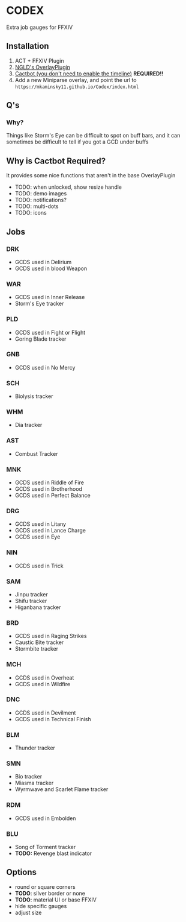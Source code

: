 # CODEX

Extra job gauges for FFXIV

## Installation
1. ACT + FFXIV Plugin
2. [NGLD's OverlayPlugin](https://github.com/quisquous/cactbot#install-ngld-overlayplugin)
3. [Cactbot (you don't need to enable the timeline)](https://github.com/quisquous/cactbot#installing-cactbot) **REQUIRED!!**
4. Add a new Miniparse overlay, and point the url to `https://mkaminsky11.github.io/Codex/index.html`

## Q's

### Why?
Things like Storm's Eye can be difficult to spot on buff bars, and it can sometimes be difficult to tell if you got a GCD under buffs

## Why is Cactbot Required?
It provides some nice functions that aren't in the base OverlayPlugin


+ TODO: when unlocked, show resize handle
+ TODO: demo images
+ TODO: notifications?
+ TODO: multi-dots
+ TODO: icons

## Jobs

### DRK
+ GCDS used in Delirium
+ GCDS used in blood Weapon

### WAR
+ GCDS used in Inner Release
+ Storm's Eye tracker

### PLD
+ GCDS used in Fight or Flight
+ Goring Blade tracker

### GNB
+ GCDS used in No Mercy

### SCH
+  Biolysis tracker

### WHM
+ Dia tracker

### AST
+ Combust Tracker

### MNK
+ GCDS used in Riddle of Fire
+ GCDS used in Brotherhood
+ GCDS used in Perfect Balance

### DRG
+ GCDS used in Litany
+ GCDS used in Lance Charge
+ GCDS used in Eye

### NIN
+ GCDS used in Trick

### SAM
+ Jinpu tracker
+ Shifu tracker
+ Higanbana tracker

### BRD
+ GCDS used in Raging Strikes
+ Caustic Bite tracker
+ Stormbite tracker

### MCH
+ GCDS used in Overheat
+ GCDS used in Wildfire

### DNC
+ GCDS used in Devilment
+ GCDS used in Technical Finish

### BLM
+ Thunder tracker

### SMN
+ Bio tracker
+ Miasma tracker
+ Wyrmwave and Scarlet Flame tracker

### RDM
+ GCDS used in Embolden

### BLU
+ Song of Torment tracker
+ **TODO:** Revenge blast indicator

## Options
+ round or square corners
+ **TODO**: silver border or none
+ **TODO**: material UI or base FFXIV
+ hide specific gauges
+ adjust size